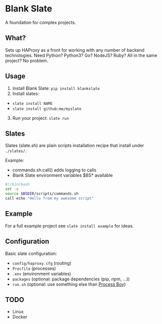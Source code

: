 Blank Slate
===========

A foundation for complex projects.

What?
-----

Sets up HAProxy as a front for working with any number of backend technologies.
Need Python? Python3? Go? NodeJS? Ruby? All in the same project? No problem.

Usage
-----

1. Install Blank Slate: `pip install blankslate`
2. Install slates:
  * `slate install NAME`
  * `slate install github:me/myslate`
3. Run your project: `slate run`

Slates
------

Slates (slate.sh) are plain scripts installation recipe that install under `./slates/`.

Example:
  * commands.sh:call() adds logging to calls
  * Blank Slate environment variables $BS* available

```bash
#!/bin/bash
set -e
source $BSDIR/scripts/commands.sh
call echo "Hello from my awesome script"
```

Example
-------

For a full example project see `slate install example` for ideas.

Configuration
-------------

Basic slate configuration:

* `config/haproxy.cfg` (routing)
* `Procfile` (processes) 
* `.env` (environment variables)
* `packages` (optional: package dependencies (pip, npm, ...))
* `run.sh` (optional: use something else than [Process Boy](https://github.com/futurice/procboy))

TODO
------------

* Linux
* Docker
